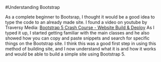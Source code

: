 #Understanding Bootstrap

As a complete beginner to Bootsrap, I thought it would be a good idea to type the code to an already made site. I found a video on youtube by Traversy Media: [Bootstrap 5 Crash Course - Website Build & Deploy](https://www.youtube.com/watch?v=4sosXZsdy-s&t=213s) As I typed it up, I started getting familiar with the main classes and he also showed how you can copy and paste snippets and search for specific things on the Bootstrap site. I think this was a good first step in using this method of building site, and I now understand what it is and how it works and would be able to build a simple site using Bootstrap 5.